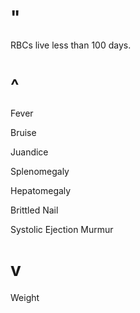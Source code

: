 # "

RBCs live less than 100 days.

# ^

Fever

Bruise

Juandice

Splenomegaly

Hepatomegaly

Brittled Nail

Systolic Ejection Murmur

# v

Weight
